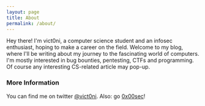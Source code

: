 ```yaml
---
layout: page
title: About
permalink: /about/
---
```


Hey there! I'm vict0ni, a computer science student and an infosec enthusiast, hoping to make a career on the field. Welcome to my blog, where I'll be writing about my journey to the fascinating world of computers. I'm mostly interested in bug bounties, pentesting, CTFs and programming. Of course any interesting CS-related article may pop-up.

### More Information
You can find me on twitter [@vict0ni](https://twitter.com/vict0ni).
Also: go [0x00sec](https://0x00sec.org/u/vict0ni/)!